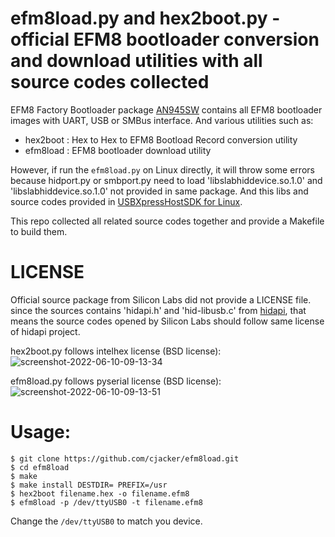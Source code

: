 # efm8load.py and hex2boot.py - official EFM8 bootloader conversion and download utilities with all source codes collected

EFM8 Factory Bootloader package [AN945SW](https://www.silabs.com/documents/public/example-code/AN945SW.zip) contains all EFM8 bootloader images with UART, USB or SMBus interface. And various utilities such as:

- hex2boot : Hex to Hex to EFM8 Bootload Record conversion utility
- efm8load : EFM8 bootloader download utility

However, if run the `efm8load.py` on Linux directly, it will throw some errors because hidport.py or smbport.py need to load 'libslabhiddevice.so.1.0' and  'libslabhiddevice.so.1.0' not provided in same package. And this libs and source codes provided in [USBXpressHostSDK for Linux](https://www.silabs.com/documents/public/software/USBXpressHostSDK-Linux.tar).

This repo collected all related source codes together and provide a Makefile to build them.

# LICENSE
Official source package from Silicon Labs did not provide a LICENSE file. since the sources contains 'hidapi.h' and 'hid-libusb.c' from [hidapi](https://github.com/signal11/hidapi), that means the source codes opened by Silicon Labs should follow same license of hidapi project.

hex2boot.py follows intelhex license (BSD license):
![screenshot-2022-06-10-09-13-34](https://user-images.githubusercontent.com/1625340/172971337-7fccc873-dfe8-429a-9a7d-99b3002631a8.png)


efm8load.py follows pyserial license (BSD license):
![screenshot-2022-06-10-09-13-51](https://user-images.githubusercontent.com/1625340/172971351-11702137-a6a8-4275-82c2-4e5708d49d3f.png)

# Usage:

```
$ git clone https://github.com/cjacker/efm8load.git
$ cd efm8load
$ make
$ make install DESTDIR= PREFIX=/usr
$ hex2boot filename.hex -o filename.efm8
$ efm8load -p /dev/ttyUSB0 -t filename.efm8
```

Change the `/dev/ttyUSB0` to match you device.


